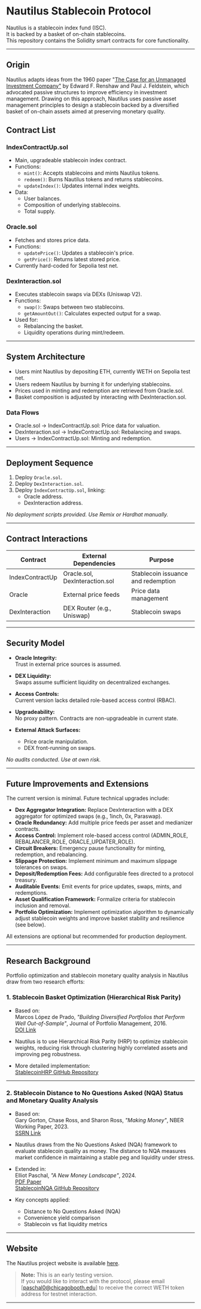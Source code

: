 # Nautilus Stablecoin Protocol

Nautilus is a stablecoin index fund (ISC).  
It is backed by a basket of on-chain stablecoins.  
This repository contains the Solidity smart contracts for core functionality.

---
## Origin

Nautilus adapts ideas from the 1960 paper "[The Case for an Unmanaged Investment Company"](https://www.jstor.org/stable/4479808) by Edward F. Renshaw and Paul J. Feldstein, which advocated passive structures to improve efficiency in investment management. Drawing on this approach, Nautilus uses passive asset management principles to design a stablecoin backed by a diversified basket of on-chain assets aimed at preserving monetary quality.


## Contract List

### IndexContractUp.sol
- Main, upgradeable stablecoin index contract.
- Functions:
  - `mint()`: Accepts stablecoins and mints Nautilus tokens.
  - `redeem()`: Burns Nautilus tokens and returns stablecoins.
  - `updateIndex()`: Updates internal index weights.
- Data:
  - User balances.
  - Composition of underlying stablecoins.
  - Total supply.

### Oracle.sol
- Fetches and stores price data.
- Functions:
  - `updatePrice()`: Updates a stablecoin's price.
  - `getPrice()`: Returns latest stored price.
- Currently hard-coded for Sepolia test net. 

### DexInteraction.sol
- Executes stablecoin swaps via DEXs (Uniswap V2).
- Functions:
  - `swap()`: Swaps between two stablecoins.
  - `getAmountOut()`: Calculates expected output for a swap.
- Used for:
  - Rebalancing the basket.
  - Liquidity operations during mint/redeem.

---

## System Architecture

- Users mint Nautilus by depositing ETH, currently WETH on Sepolia test net.
- Users redeem Nautilus by burning it for underlying stablecoins.
- Prices used in minting and redemption are retrieved from Oracle.sol.
- Basket composition is adjusted by interacting with DexInteraction.sol.

### Data Flows

- Oracle.sol → IndexContractUp.sol: Price data for valuation.
- DexInteraction.sol → IndexContractUp.sol: Rebalancing and swaps.
- Users → IndexContractUp.sol: Minting and redemption.

---

## Deployment Sequence

1. Deploy `Oracle.sol`.
2. Deploy `DexInteraction.sol`.
3. Deploy `IndexContractUp.sol`, linking:
   - Oracle address.
   - DexInteraction address.

_No deployment scripts provided. Use Remix or Hardhat manually._

---

## Contract Interactions

| Contract         | External Dependencies  | Purpose                      |
|------------------|-------------------------|-------------------------------|
| IndexContractUp  | Oracle.sol, DexInteraction.sol | Stablecoin issuance and redemption |
| Oracle           | External price feeds     | Price data management         |
| DexInteraction   | DEX Router (e.g., Uniswap) | Stablecoin swaps              |

---

## Security Model

- **Oracle Integrity:**  
  Trust in external price sources is assumed.

- **DEX Liquidity:**  
  Swaps assume sufficient liquidity on decentralized exchanges.

- **Access Controls:**  
  Current version lacks detailed role-based access control (RBAC).

- **Upgradeability:**  
  No proxy pattern. Contracts are non-upgradeable in current state.

- **External Attack Surfaces:**  
  - Price oracle manipulation.
  - DEX front-running on swaps.

_No audits conducted. Use at own risk._

---

## Future Improvements and Extensions

The current version is minimal. Future technical upgrades include:

- **Dex Aggregator Integration:** Replace DexInteraction with a DEX aggregator for optimized swaps (e.g., 1inch, 0x, Paraswap).
- **Oracle Redundancy:** Add multiple price feeds per asset and medianizer contracts.
- **Access Control:** Implement role-based access control (ADMIN_ROLE, REBALANCER_ROLE, ORACLE_UPDATER_ROLE).
- **Circuit Breakers:** Emergency pause functionality for minting, redemption, and rebalancing.
- **Slippage Protection:** Implement minimum and maximum slippage tolerances on swaps.
- **Deposit/Redemption Fees:** Add configurable fees directed to a protocol treasury.
- **Auditable Events:** Emit events for price updates, swaps, mints, and redemptions.
- **Asset Qualification Framework:** Formalize criteria for stablecoin inclusion and removal.
- **Portfolio Optimization:** Implement optimization algorithm to dynamically adjust stablecoin weights and improve basket stability and resilience (see below).

All extensions are optional but recommended for production deployment.

---

## Research Background

Portfolio optimization and stablecoin monetary quality analysis in Nautilus draw from two research efforts:

### 1. Stablecoin Basket Optimization (Hierarchical Risk Parity)

- Based on:  
  Marcos López de Prado, *"Building Diversified Portfolios that Perform Well Out-of-Sample"*, Journal of Portfolio Management, 2016.  
  [DOI Link](https://doi.org/10.3905/jpm.2016.42.4.059)

- Nautilus is to use Hierarchical Risk Parity (HRP) to optimize stablecoin weights, reducing risk through clustering highly correlated assets and improving peg robustness.

- More detailed implementation:  
  [StablecoinHRP GitHub Repository](https://github.com/elliotjames-paschal/StablecoinHRP)

---

### 2. Stablecoin Distance to No Questions Asked (NQA) Status and Monetary Quality Analysis

- Based on:  
  Gary Gorton, Chase Ross, and Sharon Ross, *"Making Money"*, NBER Working Paper, 2023.  
  [SSRN Link](https://ssrn.com/abstract=4021072)

- Nautilus draws from the No Questions Asked (NQA) framework to evaluate stablecoin quality as money. The distance to NQA measures market confidence in maintaining a stable peg and liquidity under stress.
  
- Extended in:  
  Elliot Paschal, *"A New Money Landscape"*, 2024.  
  [PDF Paper](https://github.com/elliotjames-paschal/TheNewMoneyLandscape/blob/main/A%20New%20Money%20Landscape%20-%20Elliot%20Paschal.pdf)  
  [StablecoinNQA GitHub Repository](https://github.com/elliotjames-paschal/TheNewMoneyLandscape)


- Key concepts applied:
  - Distance to No Questions Asked (NQA)
  - Convenience yield comparison
  - Stablecoin vs fiat liquidity metrics

---

## Website

The Nautilus project website is available [here](https://www.nautstable.com).

> **Note:** This is an early testing version.  
> If you would like to interact with the protocol, please email [paschal0@chicagobooth.edu] to receive the correct WETH token address for testnet interaction.

---
